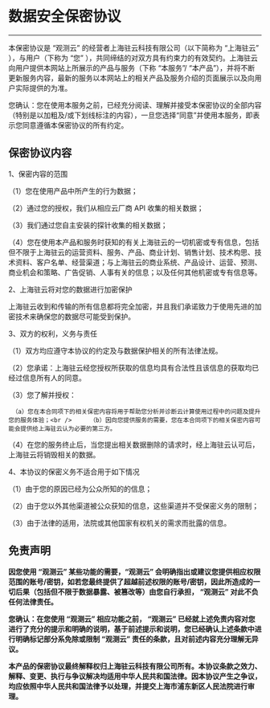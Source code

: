 # 数据安全保密协议
---

本保密协议是 “观测云” 的经营者上海驻云科技有限公司（以下简称为 “上海驻云” ），与用户（下称为 “您” ），共同缔结的对双方具有约束力的有效契约。上海驻云向用户提供本网站上所展示的产品与服务（下称 “本服务”/ “本产品”），并将不断更新服务内容，最新的服务以本网站上的相关产品及服务介绍的页面展示以及向用户实际提供的为准。

您确认：您在使用本服务之前，已经充分阅读、理解并接受本保密协议的全部内容（特别是以加粗及/或下划线标注的内容），一旦您选择“同意”并使用本服务，即表示您同意遵循本保密协议的所有约定。

## 保密协议内容

1、保密内容的范围

（1）您在使用产品中所产生的行为数据；

（2）通过您的授权，我们从相应云厂商 API 收集的相关数据；

（3）我们通过您自主安装的探针收集的相关数据；

（4）您在使用本产品和服务时获知的有关上海驻云的一切机密或专有信息，包括但不限于上海驻云的运营资料、服务、产品、商业计划、销售计划、技术构思、技术资料、客户名单、经营渠道；与上海驻云的商业系统、产品设计、运营、预测、商业机会和策略、广告促销、人事有关的信息；以及任何其他机密或专有信息等。

2、上海驻云将对您的数据进行加密保护

上海驻云收到和传输的所有信息都将完全加密，并且我们承诺致力于使用先进的加密技术来确保您的数据尽可能受到保护。

3、双方的权利，义务与责任

（1）双方均应遵守本协议的约定及与数据保护相关的所有法律法规。

（2）您承诺：上海驻云经您授权所获取的信息均具有合法性且该信息的获取均已经过信息所有人的同意。

（3）您了解并授权：

     （a）您在本合同项下的相关保密内容将用于帮助您分析并诊断云计算使用过程中的问题及提升您的服务体验；<br />     （b）因向您提供服务的需要，您在本合同项下的相关保密内容可能会提供给上海驻云认为必要的第三方。

（4）在您的服务终止后，当您提出相关数据删除的请求时，经上海驻云认可后，上海驻云将销毁相关的数据。

4、本协议的保密义务不适合用于如下情况

（1）由于您的原因已经为公众所知的的信息；

（2）由于您以外其他渠道被公众获知的信息，这些渠道并不受保密义务的限制；

（3）由于法律的适用，法院或其他国家有权机关的需求而批露的信息。

## 免责声明

**因您使用 “观测云” 某些功能的需要，“观测云” 会明确指出或建议您提供相应权限范围的账号/密钥，如若您最终提供了超越前述权限的账号/密钥，因此所造成的一切后果（包括但不限于数据暴露、被篡改等）由您自行承担， “观测云” 对此不负任何法律责任。**

**您确认：在您使用 “观测云” 相应功能之前， “观测云” 已经就上述免责内容对您进行了充分的提示和明确的说明，基于前述提示和说明，您已经确认上述条款中进行明确标记部分系免除或限制 “观测云” 责任的条款，且对前述内容充分理解无异议。**

**本产品的保密协议最终解释权归上海驻云科技有限公司所有。本协议条款之效力、解释、变更、执行与争议解决均适用中华人民共和国法律。因本协议产生之争议，均应依照中华人民共和国法律予以处理，并提交上海市浦东新区人民法院进行审理。**

